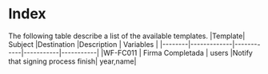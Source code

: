 # Index
The following table describe a list of the available templates.
|Template| Subject     |Destination |Description | Variables |
|--------|-------------|------------|-----------|-----------|
|WF-FC011  | Firma Completada | users     |Notify that signing process finish| year,name|
